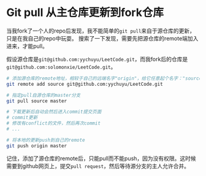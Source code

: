 # Git pull 从主仓库更新到fork仓库

当我fork了一个人的repo后发现，我不能简单的`git pull`来自于源仓库的更新，只是在我自己的repo中玩耍。
搜索了一下发现，需要先把源仓库的remote端加入进来，才能pull。

假设源仓库是`git@github.com:yychuyu/LeetCode.git`，而我fork后的仓库是`git@github.com:solomonxie/LeetCode.git`。

```sh
# 添加源仓库的remote地址，相较于自己的远端名字"origin"，给它任意起个名字："source"
git remote add source git@github.com:yychuyu/LeetCode.git

# 指定pull自源仓库的master分支
git pull source master

# 下载更新后自动会然后进入commit提交页面
# commit更新
# 修改有conflict的文件，然后再次commit
# ...

# 将本地的更新push到自己的remote
git push origin master
```

记住，添加了源仓库的remote后，只能pull而不能push，因为没有权限。这时候需要到github网页上，提交`pull request`，然后等待源分支的主人允许合并。

